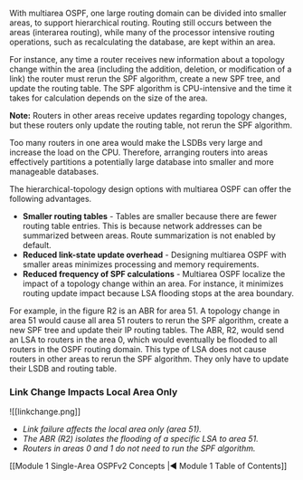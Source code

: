 With multiarea OSPF, one large routing domain can be divided into smaller areas, to support hierarchical routing. Routing still occurs between the areas (interarea routing), while many of the processor intensive routing operations, such as recalculating the database, are kept within an area.

For instance, any time a router receives new information about a topology change within the area (including the addition, deletion, or modification of a link) the router must rerun the SPF algorithm, create a new SPF tree, and update the routing table. The SPF algorithm is CPU-intensive and the time it takes for calculation depends on the size of the area.

**Note:** Routers in other areas receive updates regarding topology changes, but these routers only update the routing table, not rerun the SPF algorithm.

Too many routers in one area would make the LSDBs very large and increase the load on the CPU. Therefore, arranging routers into areas effectively partitions a potentially large database into smaller and more manageable databases.

The hierarchical-topology design options with multiarea OSPF can offer the following advantages.

- **Smaller routing tables** - Tables are smaller because there are fewer routing table entries. This is because network addresses can be summarized between areas. Route summarization is not enabled by default.
- **Reduced link-state update overhead** - Designing multiarea OSPF with smaller areas minimizes processing and memory requirements.
- **Reduced frequency of SPF calculations** - Multiarea OSPF localize the impact of a topology change within an area. For instance, it minimizes routing update impact because LSA flooding stops at the area boundary.

For example, in the figure R2 is an ABR for area 51. A topology change in area 51 would cause all area 51 routers to rerun the SPF algorithm, create a new SPF tree and update their IP routing tables. The ABR, R2, would send an LSA to routers in the area 0, which would eventually be flooded to all routers in the OSPF routing domain. This type of LSA does not cause routers in other areas to rerun the SPF algorithm. They only have to update their LSDB and routing table.

### **Link Change Impacts Local Area Only**
![[linkchange.png]]

- *Link failure affects the local area only (area 51).*
- *The ABR (R2) isolates the flooding of a specific LSA to area 51.*
- *Routers in areas 0 and 1 do not need to run the SPF algorithm.*

[[Module 1 Single-Area OSPFv2 Concepts |◀ Module 1 Table of Contents]]